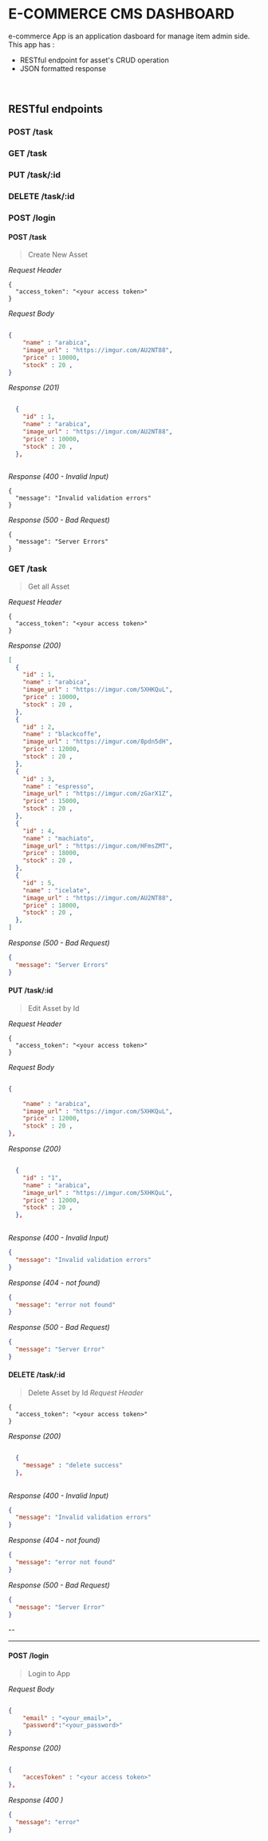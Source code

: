 # E-COMMERCE CMS DASHBOARD
e-commerce App is an application dasboard for manage item admin side. This app has : 
* RESTful endpoint for asset's CRUD operation
* JSON formatted response

&nbsp;

## RESTful endpoints
### POST /task
### GET /task
### PUT /task/:id
### DELETE /task/:id
### POST /login

#### POST /task
> Create New Asset

_Request Header_
```
{
  "access_token": "<your access token>"
}
```

_Request Body_
```json

{
    "name" : "arabica",
    "image_url" : "https://imgur.com/AU2NT88",
    "price" : 10000,
    "stock" : 20 ,
}


```

_Response (201)_
```json

  {
    "id" : 1,
    "name" : "arabica",
    "image_url" : "https://imgur.com/AU2NT88",
    "price" : 10000,
    "stock" : 20 ,
  },
  

```

_Response (400 - Invalid Input)_
```
{
  "message": "Invalid validation errors"
}
```

_Response (500 - Bad Request)_
```
{
  "message": "Server Errors"
}
```



### GET /task
> Get all Asset

_Request Header_
```
{
  "access_token": "<your access token>"
}
```



_Response (200)_
```json
[
  {
    "id" : 1,
    "name" : "arabica",
    "image_url" : "https://imgur.com/5XHKQuL",
    "price" : 10000,
    "stock" : 20 ,
  },
  {
    "id" : 2,
    "name" : "blackcoffe",
    "image_url" : "https://imgur.com/8pdn5dH",
    "price" : 12000,
    "stock" : 20 ,
  },
  {
    "id" : 3,
    "name" : "espresso",
    "image_url" : "https://imgur.com/zGarX1Z",
    "price" : 15000,
    "stock" : 20 ,
  },
  {
    "id" : 4,
    "name" : "machiato",
    "image_url" : "https://imgur.com/HFmsZMT",
    "price" : 18000,
    "stock" : 20 ,
  },
  {
    "id" : 5,
    "name" : "icelate",
    "image_url" : "https://imgur.com/AU2NT88",
    "price" : 18000,
    "stock" : 20 ,
  },
]

```

_Response (500 - Bad Request)_
```json
{
  "message": "Server Errors"
}
```


#### PUT /task/:id
> Edit Asset by Id

_Request Header_
```
{
  "access_token": "<your access token>"
}
```

_Request Body_
```json

{
     
    "name" : "arabica",
    "image_url" : "https://imgur.com/5XHKQuL",
    "price" : 12000,
    "stock" : 20 ,
},

```

_Response (200)_
```json

  {
    "id" : "1",
    "name" : "arabica",
    "image_url" : "https://imgur.com/5XHKQuL",
    "price" : 12000,
    "stock" : 20 ,
  },
  

```

_Response (400 - Invalid Input)_
```json
{
  "message": "Invalid validation errors"
}
```
_Response (404 - not found)_
```json
{
  "message": "error not found"
}
```

_Response (500 - Bad Request)_
```json
{
  "message": "Server Error"
}
```


#### DELETE /task/:id
> Delete Asset by Id
_Request Header_
```
{
  "access_token": "<your access token>"
}
```


_Response (200)_
```json

  {
    "message" : "delete success"
  },
  

```

_Response (400 - Invalid Input)_
```json
{
  "message": "Invalid validation errors"
}
```
_Response (404 - not found)_
```json
{
  "message": "error not found"
}
```

_Response (500 - Bad Request)_
```json
{
  "message": "Server Error"
}
```

--


---
#### POST /login

> Login to App

_Request Body_
```json

{
    "email" : "<your_email>",
    "password":"<your_password>"  
}

```

_Response (200)_
```json

{
    "accesToken" : "<your access token>"
},


```

_Response (400 )_
```json
{
  "message": "error"
}
```



